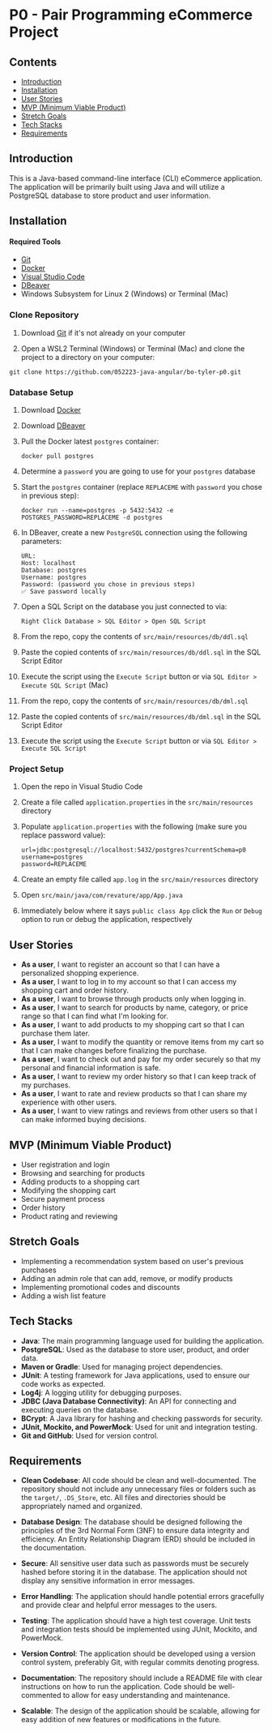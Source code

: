 # P0 - Pair Programming eCommerce Project

## Contents

- [Introduction](#introduction)
- [Installation](#installation)
- [User Stories](#user-stories)
- [MVP (Minimum Viable Product)](#mvp-minimum-viable-product)
- [Stretch Goals](#stretch-goals)
- [Tech Stacks](#tech-stacks)
- [Requirements](#requirements)

## Introduction

This is a Java-based command-line interface (CLI) eCommerce application. The application will be primarily built using Java and will utilize a PostgreSQL database to store product and user information.

## Installation

#### Required Tools

- [Git](https://git-scm.com/)
- [Docker](https://www.docker.com/)
- [Visual Studio Code](https://code.visualstudio.com/)
- [DBeaver](https://dbeaver.io/)
- Windows Subsystem for Linux 2 (Windows) or Terminal (Mac)

### Clone Repository

1. Download [Git](https://git-scm.com/) if it's not already on your computer

1. Open a WSL2 Terminal (Windows) or Terminal (Mac) and clone the project to a directory on your computer:

```
git clone https://github.com/052223-java-angular/bo-tyler-p0.git
```

### Database Setup

1. Download [Docker](https://www.docker.com/)
1. Download [DBeaver](https://dbeaver.io/)
1. Pull the Docker latest `postgres` container:

   ```
   docker pull postgres
   ```

1. Determine a `password` you are going to use for your `postgres` database

1. Start the `postgres` container (replace `REPLACEME` with `password` you chose in previous step):

   ```
   docker run --name=postgres -p 5432:5432 -e POSTGRES_PASSWORD=REPLACEME -d postgres
   ```

1. In DBeaver, create a new `PostgreSQL` connection using the following parameters:

   ```
   URL:
   Host: localhost
   Database: postgres
   Username: postgres
   Password: (password you chose in previous steps)
   ✅ Save password locally
   ```

1. Open a SQL Script on the database you just connected to via:

   `Right Click Database > SQL Editor > Open SQL Script`

1. From the repo, copy the contents of `src/main/resources/db/ddl.sql`

1. Paste the copied contents of `src/main/resources/db/ddl.sql` in the SQL Script Editor

1. Execute the script using the `Execute Script` button or via `SQL Editor > Execute SQL Script` (Mac)

1. From the repo, copy the contents of `src/main/resources/db/dml.sql`

1. Paste the copied contents of `src/main/resources/db/dml.sql` in the SQL Script Editor

1. Execute the script using the `Execute Script` button or via `SQL Editor > Execute SQL Script`

### Project Setup

1. Open the repo in Visual Studio Code

1. Create a file called `application.properties` in the `src/main/resources` directory

1. Populate `application.properties` with the following (make sure you replace password value):

   ```
   url=jdbc:postgresql://localhost:5432/postgres?currentSchema=p0
   username=postgres
   password=REPLACEME
   ```

1. Create an empty file called `app.log` in the `src/main/resources` directory

1. Open `src/main/java/com/revature/app/App.java`

1. Immediately below where it says `public class App` click the `Run` or `Debug` option to run or debug the application, respectively

## User Stories

- **As a user**, I want to register an account so that I can have a personalized shopping experience.
- **As a user**, I want to log in to my account so that I can access my shopping cart and order history.
- **As a user**, I want to browse through products only when logging in.
- **As a user**, I want to search for products by name, category, or price range so that I can find what I'm looking for.
- **As a user**, I want to add products to my shopping cart so that I can purchase them later.
- **As a user**, I want to modify the quantity or remove items from my cart so that I can make changes before finalizing the purchase.
- **As a user**, I want to check out and pay for my order securely so that my personal and financial information is safe.
- **As a user**, I want to review my order history so that I can keep track of my purchases.
- **As a user**, I want to rate and review products so that I can share my experience with other users.
- **As a user**, I want to view ratings and reviews from other users so that I can make informed buying decisions.

## MVP (Minimum Viable Product)

- User registration and login
- Browsing and searching for products
- Adding products to a shopping cart
- Modifying the shopping cart
- Secure payment process
- Order history
- Product rating and reviewing

## Stretch Goals

- Implementing a recommendation system based on user's previous purchases
- Adding an admin role that can add, remove, or modify products
- Implementing promotional codes and discounts
- Adding a wish list feature

## Tech Stacks

- **Java**: The main programming language used for building the application.
- **PostgreSQL**: Used as the database to store user, product, and order data.
- **Maven or Gradle**: Used for managing project dependencies.
- **JUnit**: A testing framework for Java applications, used to ensure our code works as expected.
- **Log4j**: A logging utility for debugging purposes.
- **JDBC (Java Database Connectivity)**: An API for connecting and executing queries on the database.
- **BCrypt**: A Java library for hashing and checking passwords for security.
- **JUnit, Mockito, and PowerMock**: Used for unit and integration testing.
- **Git and GitHub**: Used for version control.

## Requirements

- **Clean Codebase**: All code should be clean and well-documented. The repository should not include any unnecessary files or folders such as the `target/`, `.DS_Store`, etc. All files and directories should be appropriately named and organized.

- **Database Design**: The database should be designed following the principles of the 3rd Normal Form (3NF) to ensure data integrity and efficiency. An Entity Relationship Diagram (ERD) should be included in the documentation.

- **Secure**: All sensitive user data such as passwords must be securely hashed before storing it in the database. The application should not display any sensitive information in error messages.

- **Error Handling**: The application should handle potential errors gracefully and provide clear and helpful error messages to the users.

- **Testing**: The application should have a high test coverage. Unit tests and integration tests should be implemented using JUnit, Mockito, and PowerMock.

- **Version Control**: The application should be developed using a version control system, preferably Git, with regular commits denoting progress.

- **Documentation**: The repository should include a README file with clear instructions on how to run the application. Code should be well-commented to allow for easy understanding and maintenance.

- **Scalable**: The design of the application should be scalable, allowing for easy addition of new features or modifications in the future.
